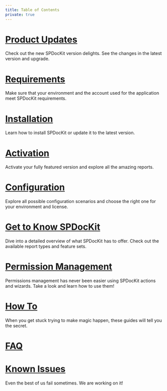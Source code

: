 ```yaml
---
title: Table of Contents
private: true
---
```


# [Product Updates](product-updates.md)
Check out the new SPDocKit version delights. See the changes in the latest version and upgrade. 
# [Requirements](requirements.md)
Make sure that your environment and the account used for the application meet SPDocKit requirements. 
# [Installation](installation.md)
Learn how to install SPDocKit or update it to the latest version. 
# [Activation](activation.md)
Activate your fully featured version and explore all the amazing reports. 
# [Configuration](configuration.md)
Explore all possible configuration scenarios and choose the right one for your environment and license. 
# [Get to Know SPDocKit](get-to-know-spdockit.md)
Dive into a detailed overview of what SPDocKit has to offer. Check out the available report types and feature sets. 
# [Permission Management](permission-management.md)
Permissions management has never been easier using SPDocKit actions and wizards. Take a look and learn how to use them! 
# [How To](how-to.md)
When you get stuck trying to make magic happen, these guides will tell you the secret. 
# [FAQ](faq.md)
# [Known Issues](known-issues.md)
Even the best of us fail sometimes. We are working on it! 